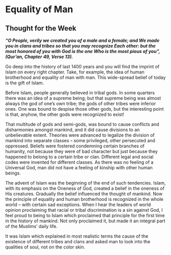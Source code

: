 Equality of Man
===============

Thought for the Week
--------------------

***“O People, verily we created you of a male and a female; and We made
you in clans and tribes so that you may recognize Each other: but the
most honored of you with God is the one Who is the most pious of you”,
(Qur’an, Chapter 49, Verse 13).***

Go deep into the history of last 1400 years and you will find the
imprint of Islam on every right chapter. Take, for example, the idea of
human brotherhood and equality of man with man. This wide-spread belief
of today is the gift of Islam.

Before Islam, people generally believed in tribal gods. In some quarters
there was an idea of a supreme being; but that supreme being was almost
always the god of one’s own tribe; the gods of other tribes were
inferior ones. One was bound to despise those other gods, but the
interesting point is that, anyhow, the other gods were recognized to
exist!

That multitude of gods and semi-gods, was bound to cause conflicts and
disharmonies amongst mankind, and it did cause divisions to an
unbelievable extent. Theories were advanced to legalize the division of
mankind into separate classes – some privileged, other persecuted and
oppressed. Beliefs were fostered condemning certain branches of
humanity, not because they were of bad character but just because they
happened to belong to a certain tribe or clan. Different legal and
social codes were invented for different classes. As there was no
feeling of a Universal God, man did not have a feeling of kinship with
other human beings.

The advent of Islam was the beginning of the end of such tendencies.
Islam, with its emphasis on the Oneness of God, created a belief in the
oneness of His creatures. Gradually the belief influenced the thought of
mankind. Now the principle of equality and human brotherhood is
recognized in the whole world – with certain sad exceptions. When I hear
the leaders of world opinion proclaiming that racial or tribal
discrimination is a sin against God, I feel proud to being to Islam
which proclaimed that principle for the first time in the history of
mankind. Not only proclaimed it, but made it an integral part of the
Muslims’ daily life.

It was Islam which explained in most realistic terms the cause of the
existence of different tribes and clans and asked man to look into the
qualities of soul, not on the color skin.


